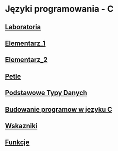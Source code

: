 # Języki programowania - C 


## [Laboratoria](https://github.com/robss9419/lenovo/tree/master/Laboratoria)

## [Elementarz_1](https://github.com/robss9419/lenovo/tree/master/elementarz)

## [Elementarz_2](https://github.com/robss9419/lenovo/tree/master/elementarz_2)

## [Petle](https://github.com/robss9419/lenovo/tree/master/petle)

## [Podstawowe Typy Danych](https://github.com/robss9419/lenovo/tree/master/podstawowetd)

## [Budowanie programow w jezyku C](https://github.com/robss9419/lenovo/tree/master/programyc)

## [Wskazniki](https://github.com/robss9419/lenovo/tree/master/wskazniki)

## [Funkcje](https://github.com/robss9419/lenovo/tree/master/funkcje)
